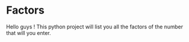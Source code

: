 # Factors
Hello guys ! This python project will list you all the factors of the number that will you enter.
